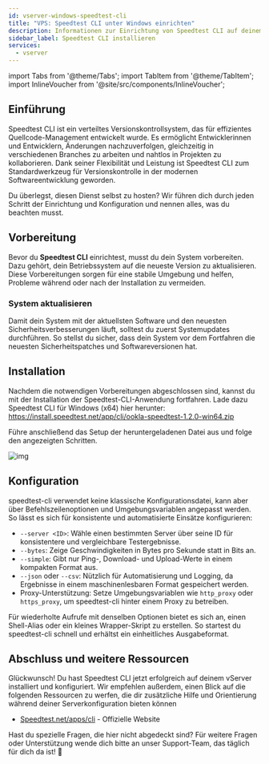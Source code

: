 ```yaml
---
id: vserver-windows-speedtest-cli
title: "VPS: Speedtest CLI unter Windows einrichten"
description: Informationen zur Einrichtung von Speedtest CLI auf deinem Windows vServer von ZAP-Hosting - ZAP-Hosting.com Dokumentation
sidebar_label: Speedtest CLI installieren
services:
  - vserver
---
```


import Tabs from '@theme/Tabs';
import TabItem from '@theme/TabItem';
import InlineVoucher from '@site/src/components/InlineVoucher';

## Einführung

Speedtest CLI ist ein verteiltes Versionskontrollsystem, das für effizientes Quellcode-Management entwickelt wurde. Es ermöglicht Entwicklerinnen und Entwicklern, Änderungen nachzuverfolgen, gleichzeitig in verschiedenen Branches zu arbeiten und nahtlos in Projekten zu kollaborieren. Dank seiner Flexibilität und Leistung ist Speedtest CLI zum Standardwerkzeug für Versionskontrolle in der modernen Softwareentwicklung geworden.

Du überlegst, diesen Dienst selbst zu hosten? Wir führen dich durch jeden Schritt der Einrichtung und Konfiguration und nennen alles, was du beachten musst.

<InlineVoucher />



## Vorbereitung

Bevor du **Speedtest CLI** einrichtest, musst du dein System vorbereiten. Dazu gehört, dein Betriebssystem auf die neueste Version zu aktualisieren. Diese Vorbereitungen sorgen für eine stabile Umgebung und helfen, Probleme während oder nach der Installation zu vermeiden.


### System aktualisieren
Damit dein System mit der aktuellsten Software und den neuesten Sicherheitsverbesserungen läuft, solltest du zuerst Systemupdates durchführen. So stellst du sicher, dass dein System vor dem Fortfahren die neuesten Sicherheitspatches und Softwareversionen hat.



## Installation

Nachdem die notwendigen Vorbereitungen abgeschlossen sind, kannst du mit der Installation der Speedtest-CLI-Anwendung fortfahren. Lade dazu Speedtest CLI für Windows (x64) hier herunter: https://install.speedtest.net/app/cli/ookla-speedtest-1.2.0-win64.zip

Führe anschließend das Setup der heruntergeladenen Datei aus und folge den angezeigten Schritten.

![img](https://screensaver01.zap-hosting.com/index.php/s/XXERYCa3eKjYmxS/download)



## Konfiguration

speedtest-cli verwendet keine klassische Konfigurationsdatei, kann aber über Befehlszeilenoptionen und Umgebungsvariablen angepasst werden. So lässt es sich für konsistente und automatisierte Einsätze konfigurieren:

- `--server <ID>`: Wähle einen bestimmten Server über seine ID für konsistentere und vergleichbare Testergebnisse.  
- `--bytes`: Zeige Geschwindigkeiten in Bytes pro Sekunde statt in Bits an.  
- `--simple`: Gibt nur Ping-, Download- und Upload-Werte in einem kompakten Format aus.  
- `--json` oder `--csv`: Nützlich für Automatisierung und Logging, da Ergebnisse in einem maschinenlesbaren Format gespeichert werden.  
- Proxy-Unterstützung: Setze Umgebungsvariablen wie `http_proxy` oder `https_proxy`, um speedtest-cli hinter einem Proxy zu betreiben.  

Für wiederholte Aufrufe mit denselben Optionen bietet es sich an, einen Shell-Alias oder ein kleines Wrapper-Skript zu erstellen. So startest du speedtest-cli schnell und erhältst ein einheitliches Ausgabeformat.



## Abschluss und weitere Ressourcen

Glückwunsch! Du hast Speedtest CLI jetzt erfolgreich auf deinem vServer installiert und konfiguriert. Wir empfehlen außerdem, einen Blick auf die folgenden Ressourcen zu werfen, die dir zusätzliche Hilfe und Orientierung während deiner Serverkonfiguration bieten können

- [Speedtest.net/apps/cli](https://www.speedtest.net/apps/cli) - Offizielle Website

Hast du spezielle Fragen, die hier nicht abgedeckt sind? Für weitere Fragen oder Unterstützung wende dich bitte an unser Support-Team, das täglich für dich da ist! 🙂



<InlineVoucher />